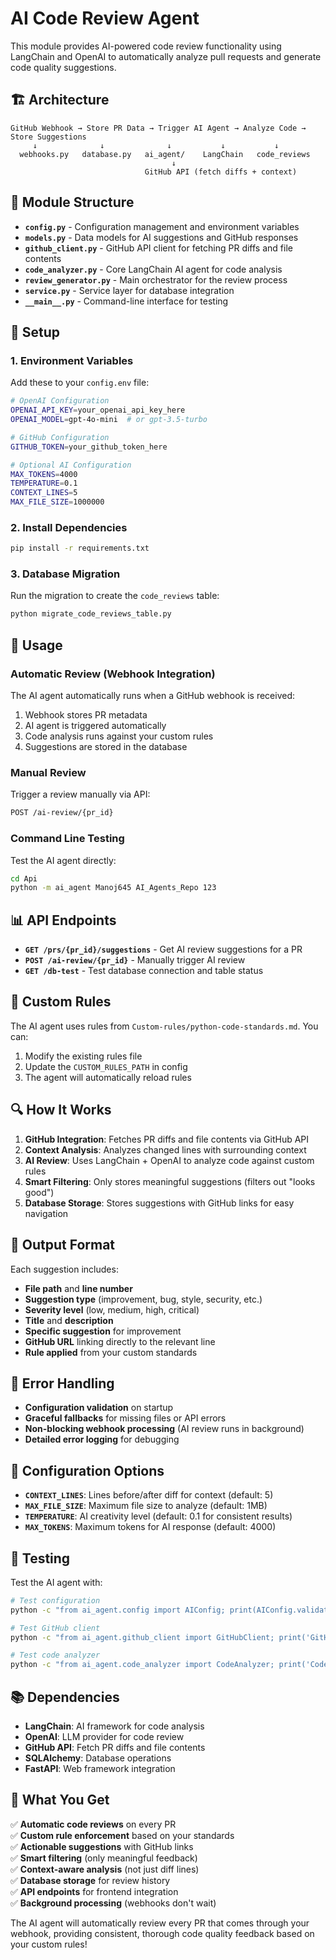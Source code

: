 # AI Code Review Agent

This module provides AI-powered code review functionality using LangChain and OpenAI to automatically analyze pull requests and generate code quality suggestions.

## 🏗️ Architecture

```
GitHub Webhook → Store PR Data → Trigger AI Agent → Analyze Code → Store Suggestions
     ↓              ↓              ↓           ↓           ↓
  webhooks.py   database.py   ai_agent/    LangChain   code_reviews
                                    ↓
                              GitHub API (fetch diffs + context)
```

## 📁 Module Structure

- **`config.py`** - Configuration management and environment variables
- **`models.py`** - Data models for AI suggestions and GitHub responses
- **`github_client.py`** - GitHub API client for fetching PR diffs and file contents
- **`code_analyzer.py`** - Core LangChain AI agent for code analysis
- **`review_generator.py`** - Main orchestrator for the review process
- **`service.py`** - Service layer for database integration
- **`__main__.py`** - Command-line interface for testing

## 🔧 Setup

### 1. Environment Variables

Add these to your `config.env` file:

```bash
# OpenAI Configuration
OPENAI_API_KEY=your_openai_api_key_here
OPENAI_MODEL=gpt-4o-mini  # or gpt-3.5-turbo

# GitHub Configuration
GITHUB_TOKEN=your_github_token_here

# Optional AI Configuration
MAX_TOKENS=4000
TEMPERATURE=0.1
CONTEXT_LINES=5
MAX_FILE_SIZE=1000000
```

### 2. Install Dependencies

```bash
pip install -r requirements.txt
```

### 3. Database Migration

Run the migration to create the `code_reviews` table:

```bash
python migrate_code_reviews_table.py
```

## 🚀 Usage

### Automatic Review (Webhook Integration)

The AI agent automatically runs when a GitHub webhook is received:

1. Webhook stores PR metadata
2. AI agent is triggered automatically
3. Code analysis runs against your custom rules
4. Suggestions are stored in the database

### Manual Review

Trigger a review manually via API:

```bash
POST /ai-review/{pr_id}
```

### Command Line Testing

Test the AI agent directly:

```bash
cd Api
python -m ai_agent Manoj645 AI_Agents_Repo 123
```

## 📊 API Endpoints

- **`GET /prs/{pr_id}/suggestions`** - Get AI review suggestions for a PR
- **`POST /ai-review/{pr_id}`** - Manually trigger AI review
- **`GET /db-test`** - Test database connection and table status

## 🎯 Custom Rules

The AI agent uses rules from `Custom-rules/python-code-standards.md`. You can:

1. Modify the existing rules file
2. Update the `CUSTOM_RULES_PATH` in config
3. The agent will automatically reload rules

## 🔍 How It Works

1. **GitHub Integration**: Fetches PR diffs and file contents via GitHub API
2. **Context Analysis**: Analyzes changed lines with surrounding context
3. **AI Review**: Uses LangChain + OpenAI to analyze code against custom rules
4. **Smart Filtering**: Only stores meaningful suggestions (filters out "looks good")
5. **Database Storage**: Stores suggestions with GitHub links for easy navigation

## 📝 Output Format

Each suggestion includes:

- **File path** and **line number**
- **Suggestion type** (improvement, bug, style, security, etc.)
- **Severity level** (low, medium, high, critical)
- **Title** and **description**
- **Specific suggestion** for improvement
- **GitHub URL** linking directly to the relevant line
- **Rule applied** from your custom standards

## 🚨 Error Handling

- **Configuration validation** on startup
- **Graceful fallbacks** for missing files or API errors
- **Non-blocking webhook processing** (AI review runs in background)
- **Detailed error logging** for debugging

## 🔧 Configuration Options

- **`CONTEXT_LINES`**: Lines before/after diff for context (default: 5)
- **`MAX_FILE_SIZE`**: Maximum file size to analyze (default: 1MB)
- **`TEMPERATURE`**: AI creativity level (default: 0.1 for consistent results)
- **`MAX_TOKENS`**: Maximum tokens for AI response (default: 4000)

## 🧪 Testing

Test the AI agent with:

```bash
# Test configuration
python -c "from ai_agent.config import AIConfig; print(AIConfig.validate())"

# Test GitHub client
python -c "from ai_agent.github_client import GitHubClient; print('GitHub client ready')"

# Test code analyzer
python -c "from ai_agent.code_analyzer import CodeAnalyzer; print('Code analyzer ready')"
```

## 📚 Dependencies

- **LangChain**: AI framework for code analysis
- **OpenAI**: LLM provider for code review
- **GitHub API**: Fetch PR diffs and file contents
- **SQLAlchemy**: Database operations
- **FastAPI**: Web framework integration

## 🎉 What You Get

✅ **Automatic code reviews** on every PR  
✅ **Custom rule enforcement** based on your standards  
✅ **Actionable suggestions** with GitHub links  
✅ **Smart filtering** (only meaningful feedback)  
✅ **Context-aware analysis** (not just diff lines)  
✅ **Database storage** for review history  
✅ **API endpoints** for frontend integration  
✅ **Background processing** (webhooks don't wait)  

The AI agent will automatically review every PR that comes through your webhook, providing consistent, thorough code quality feedback based on your custom rules!
